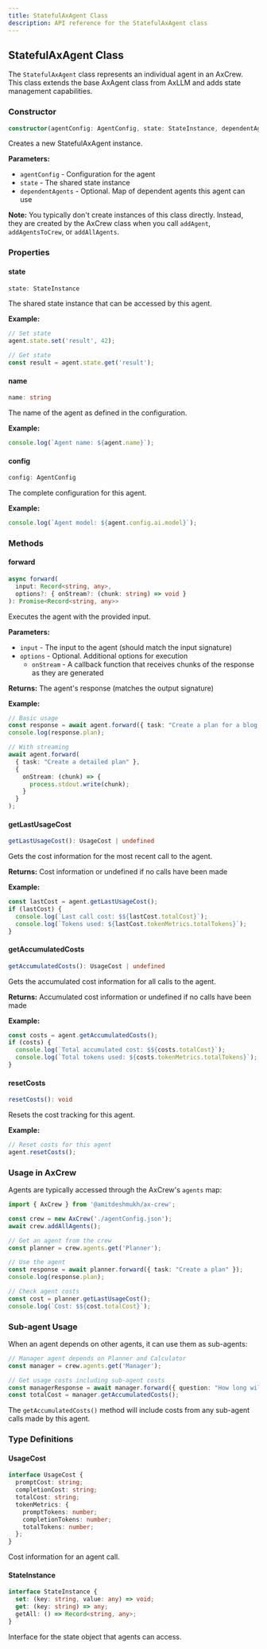 ```yaml
---
title: StatefulAxAgent Class
description: API reference for the StatefulAxAgent class
---
```


## StatefulAxAgent Class

The `StatefulAxAgent` class represents an individual agent in an AxCrew. This class extends the base AxAgent class from AxLLM and adds state management capabilities.

### Constructor

```typescript
constructor(agentConfig: AgentConfig, state: StateInstance, dependentAgents?: Map<string, StatefulAxAgent>)
```

Creates a new StatefulAxAgent instance.

**Parameters:**
- `agentConfig` - Configuration for the agent
- `state` - The shared state instance
- `dependentAgents` - Optional. Map of dependent agents this agent can use

**Note:** You typically don't create instances of this class directly. Instead, they are created by the AxCrew class when you call `addAgent`, `addAgentsToCrew`, or `addAllAgents`.

### Properties

#### state

```typescript
state: StateInstance
```

The shared state instance that can be accessed by this agent.

**Example:**

```typescript
// Set state
agent.state.set('result', 42);

// Get state
const result = agent.state.get('result');
```

#### name

```typescript
name: string
```

The name of the agent as defined in the configuration.

**Example:**

```typescript
console.log(`Agent name: ${agent.name}`);
```

#### config

```typescript
config: AgentConfig
```

The complete configuration for this agent.

**Example:**

```typescript
console.log(`Agent model: ${agent.config.ai.model}`);
```

### Methods

#### forward

```typescript
async forward(
  input: Record<string, any>, 
  options?: { onStream?: (chunk: string) => void }
): Promise<Record<string, any>>
```

Executes the agent with the provided input.

**Parameters:**
- `input` - The input to the agent (should match the input signature)
- `options` - Optional. Additional options for execution
  - `onStream` - A callback function that receives chunks of the response as they are generated

**Returns:** The agent's response (matches the output signature)

**Example:**

```typescript
// Basic usage
const response = await agent.forward({ task: "Create a plan for a blog post" });
console.log(response.plan);

// With streaming
await agent.forward(
  { task: "Create a detailed plan" },
  {
    onStream: (chunk) => {
      process.stdout.write(chunk);
    }
  }
);
```

#### getLastUsageCost

```typescript
getLastUsageCost(): UsageCost | undefined
```

Gets the cost information for the most recent call to the agent.

**Returns:** Cost information or undefined if no calls have been made

**Example:**

```typescript
const lastCost = agent.getLastUsageCost();
if (lastCost) {
  console.log(`Last call cost: $${lastCost.totalCost}`);
  console.log(`Tokens used: ${lastCost.tokenMetrics.totalTokens}`);
}
```

#### getAccumulatedCosts

```typescript
getAccumulatedCosts(): UsageCost | undefined
```

Gets the accumulated cost information for all calls to the agent.

**Returns:** Accumulated cost information or undefined if no calls have been made

**Example:**

```typescript
const costs = agent.getAccumulatedCosts();
if (costs) {
  console.log(`Total accumulated cost: $${costs.totalCost}`);
  console.log(`Total tokens used: ${costs.tokenMetrics.totalTokens}`);
}
```

#### resetCosts

```typescript
resetCosts(): void
```

Resets the cost tracking for this agent.

**Example:**

```typescript
// Reset costs for this agent
agent.resetCosts();
```

### Usage in AxCrew

Agents are typically accessed through the AxCrew's `agents` map:

```typescript
import { AxCrew } from '@amitdeshmukh/ax-crew';

const crew = new AxCrew('./agentConfig.json');
await crew.addAllAgents();

// Get an agent from the crew
const planner = crew.agents.get('Planner');

// Use the agent
const response = await planner.forward({ task: "Create a plan" });
console.log(response.plan);

// Check agent costs
const cost = planner.getLastUsageCost();
console.log(`Cost: $${cost.totalCost}`);
```

### Sub-agent Usage

When an agent depends on other agents, it can use them as sub-agents:

```typescript
// Manager agent depends on Planner and Calculator
const manager = crew.agents.get('Manager');

// Get usage costs including sub-agent costs
const managerResponse = await manager.forward({ question: "How long will it take?" });
const totalCost = manager.getAccumulatedCosts();
```

The `getAccumulatedCosts()` method will include costs from any sub-agent calls made by this agent.

### Type Definitions

#### UsageCost

```typescript
interface UsageCost {
  promptCost: string;
  completionCost: string;
  totalCost: string;
  tokenMetrics: {
    promptTokens: number;
    completionTokens: number;
    totalTokens: number;
  };
}
```

Cost information for an agent call.

#### StateInstance

```typescript
interface StateInstance {
  set: (key: string, value: any) => void;
  get: (key: string) => any;
  getAll: () => Record<string, any>;
}
```

Interface for the state object that agents can access. 